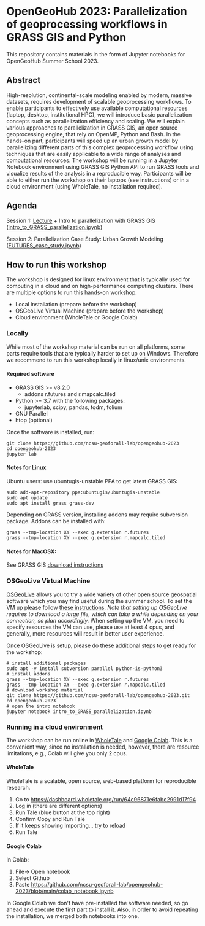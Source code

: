 # OpenGeoHub 2023: Parallelization of geoprocessing workflows in GRASS GIS and Python

This repository contains materials in the form of Jupyter notebooks for OpenGeoHub Summer School 2023.

## Abstract
High-resolution, continental-scale modeling enabled by modern, massive datasets, requires development of scalable geoprocessing workflows. To enable participants to effectively use available computational resources (laptop, desktop, institutional HPC), we will introduce basic parallelization concepts such as parallelization efficiency and scaling. We will explain various approaches to parallelization in GRASS GIS, an open source geoprocessing engine, that rely on OpenMP, Python and Bash.
In the hands-on part, participants will speed up an urban growth model by parallelizing different parts of this complex geoprocessing workflow using techniques that are easily applicable to a wide range of analyses and computational resources. The workshop will be running in a Jupyter Notebook environment using GRASS GIS Python API to run GRASS tools and visualize results of the analysis in a reproducible way.
Participants will be able to either run the workshop on their laptops (see instructions) or in a cloud environment (using WholeTale, no installation required).

## Agenda
Session 1: [Lecture](https://docs.google.com/presentation/d/1rNaDijIBTiLMaD3s33QQPJOP6ntXkUfdvhwuW81f2hM/) + Intro to parallelization with GRASS GIS ([intro_to_GRASS_parallelization.ipynb](intro_to_GRASS_parallelization.ipynb))

Session 2: Parallelization Case Study: Urban Growth Modeling ([FUTURES_case_study.ipynb](FUTURES_case_study.ipynb))

## How to run this workshop

The workshop is designed for linux environment that is typically used for computing in a cloud and on high-performance computing clusters. There are multiple options to run this hands-on workshop.
* Local installation (prepare before the workshop)
* OSGeoLive Virtual Machine (prepare before the workshop)
* Cloud environment (WholeTale or Google Colab)

### Locally
While most of the workshop material can be run on all platforms, some parts require tools that are typically harder to set up on Windows. Therefore we recommend to run this workshop locally in linux/unix environments.

#### Required software
* GRASS GIS >= v8.2.0
   * addons r.futures and r.mapcalc.tiled
* Python >= 3.7 with the following packages:
  * jupyterlab, scipy, pandas, tqdm, folium
* GNU Parallel
* htop (optional)

Once the software is installed, run:
```
git clone https://github.com/ncsu-geoforall-lab/opengeohub-2023
cd opengeohub-2023
jupyter lab
```
#### Notes for Linux 
Ubuntu users: use ubuntugis-unstable PPA to get latest GRASS GIS:
```
sudo add-apt-repository ppa:ubuntugis/ubuntugis-unstable
sudo apt update
sudo apt install grass grass-dev
```

Depending on GRASS version, installing addons may require subversion package. Addons can be installed with:
```
grass --tmp-location XY --exec g.extension r.futures
grass --tmp-location XY --exec g.extension r.mapcalc.tiled
```

#### Notes for MacOSX:
See GRASS GIS [download instructions](https://grass.osgeo.org/download/mac/)


### OSGeoLive Virtual Machine
[OSGeoLive](http://live.osgeo.org/en/index.html) allows you to try a wide variety of other open source geospatial software which you may find useful during the summer school. To set the VM up please follow [these instructions](http://live.osgeo.org/en/quickstart/virtualization_quickstart.html). _Note that setting up OSGeoLive requires to download a large file, which can take a while depending on your connection, so plan accordingly._
When setting up the VM, you need to specify resources the VM can use, please use at least 4 cpus, and generally, more resources will result in better user experience.

Once OSGeoLive is setup, please do these additional steps to get ready for the workshop:
```
# install additional packages
sudo apt -y install subversion parallel python-is-python3
# install addons
grass --tmp-location XY --exec g.extension r.futures
grass --tmp-location XY --exec g.extension r.mapcalc.tiled
# download workshop material
git clone https://github.com/ncsu-geoforall-lab/opengeohub-2023.git
cd opengeohub-2023
# open the intro notebook
jupyter notebook intro_to_GRASS_parallelization.ipynb
```

### Running in a cloud environment
The workshop can be run online in [WholeTale](https://wholetale.org/) and [Google Colab](https://colab.google/). This is a convenient way, since no installation is needed, however, there are resource limitations, e.g., Colab will give you only 2 cpus.

#### WholeTale
WholeTale is a scalable, open source, web-based platform for reproducible research.

1. Go to https://dashboard.wholetale.org/run/64c96871e6fabc2991d17f94
2. Log in (there are different options)
3. Run Tale (blue button at the top right)
4. Confirm Copy and Run Tale
5. If it keeps showing Importing... try to reload
6. Run Tale

#### Google Colab

In Colab:
1. File-> Open notebook
2. Select Github
3. Paste https://github.com/ncsu-geoforall-lab/opengeohub-2023/blob/main/colab_notebook.ipynb

In Google Colab we don't have pre-installed the software needed, so go ahead and execute the first part to install it. Also, in order to avoid repeating the installation, we merged both notebooks into one.
